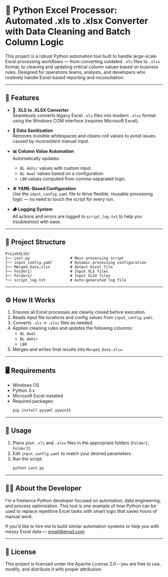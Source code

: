 
# 🧠 Python Excel Processor: Automated .xls to .xlsx Converter with Data Cleaning and Batch Column Logic

This project is a robust Python automation tool built to handle large-scale Excel processing workflows — from converting outdated `.xls` files to `.xlsx` format, to cleaning and updating critical column values based on business rules. Designed for operations teams, analysts, and developers who routinely handle Excel-based reporting and reconciliation.

---

## 🚀 Features

- **🔁 .XLS to .XLSX Converter**  
  Seamlessly converts legacy Excel `.xls` files into modern `.xlsx` format using the Windows COM interface (requires Microsoft Excel).

- **🧹 Data Sanitization**  
  Removes invisible whitespaces and cleans cell values to avoid issues caused by inconsistent manual input.

- **📊 Column Value Automation**  
  Automatically updates:
  - `BL Akhir` values with custom input.
  - `BL Awal` values based on a configuration.
  - `LBR` values computed from comma-separated logic.

- **⚙️ YAML-Based Configuration**  
  Use the `input_config.yaml` file to drive flexible, reusable processing logic — no need to touch the script for every run.

- **🪵 Logging System**  
  All actions and errors are logged to `script_log.txt` to help you troubleshoot with ease.

---

## 📁 Project Structure

```
ProjekXLSX/
├── Last.py                  # Main processing script
├── input_config.yaml        # Dynamic processing configuration
├── Merged_Data.xlsx         # Output Excel file
├── Folder1/                 # Input XLS files
├── Folder2/                 # Input XLSX files
└── script_log.txt           # Auto-generated log file
```

---

## ⚙️ How It Works

1. Ensures all Excel processes are cleanly closed before execution.
2. Reads input file locations and config values from `input_config.yaml`.
3. Converts `.xls` → `.xlsx` files as needed.
4. Applies cleaning rules and updates the following columns:
   - `BL Awal`
   - `BL Akhir`
   - `LBR`
5. Merges and writes final results into `Merged_Data.xlsx`.

---

## 🖥️ Requirements

- Windows OS
- Python 3.x
- Microsoft Excel installed
- Required packages:
  ```bash
  pip install pyyaml pywin32
  ```

---

## 🚦 Usage

1. Place your `.xls` and `.xlsx` files in the appropriate folders (`Folder1`, `Folder2`).
2. Edit `input_config.yaml` to match your desired parameters.
3. Run the script:
   ```bash
   python Last.py
   ```

---

## 🧑‍💻 About the Developer

I'm a freelance Python developer focused on automation, data engineering, and process optimization. This tool is one example of how Python can be used to replace repetitive Excel tasks with smart logic that saves hours of manual work.

If you'd like to hire me to build similar automation systems or help you with messy Excel data — [email@email.com](mailto:email@email.com)

---

## 📄 License

This project is licensed under the Apache License 2.0 – you are free to use, modify, and distribute it with proper attribution.
